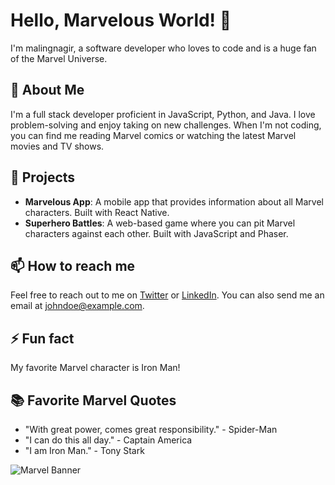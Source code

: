 # Hello, Marvelous World! 👋

I'm malingnagir, a software developer who loves to code and is a huge fan of the Marvel Universe. 

## 🚀 About Me
I'm a full stack developer proficient in JavaScript, Python, and Java. I love problem-solving and enjoy taking on new challenges. When I'm not coding, you can find me reading Marvel comics or watching the latest Marvel movies and TV shows.

## 🌱 Projects
- **Marvelous App**: A mobile app that provides information about all Marvel characters. Built with React Native.
- **Superhero Battles**: A web-based game where you can pit Marvel characters against each other. Built with JavaScript and Phaser.

## 📫 How to reach me
Feel free to reach out to me on [Twitter](https://github.com/tchapi/markdown-cheatsheet/blob/master/README.md) or [LinkedIn](https://www.sitepoint.com/github-profile-readme/). You can also send me an email at johndoe@example.com.

## ⚡ Fun fact
My favorite Marvel character is Iron Man!

## 📚 Favorite Marvel Quotes
- "With great power, comes great responsibility." - Spider-Man
- "I can do this all day." - Captain America
- "I am Iron Man." - Tony Stark

![Marvel Banner](https://www.freecodecamp.org/news/how-to-write-a-good-readme-file/)
